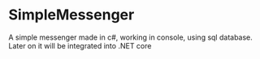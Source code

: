 # SimpleMessenger
A simple messenger made in c#, working in console, using sql database.
Later on it will be integrated into .NET core
